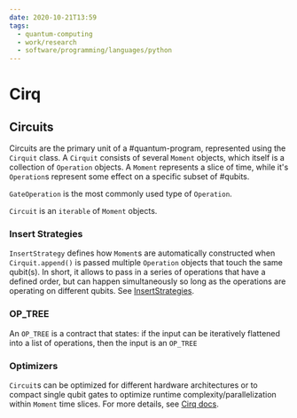 ```yaml
---
date: 2020-10-21T13:59
tags:
  - quantum-computing
  - work/research
  - software/programming/languages/python
---
```


# Cirq

## Circuits

Circuits are the primary unit of a #quantum-program, represented using the
`Cirquit` class. A `Cirquit` consists of several `Moment` objects, which itself
is a collection of `Operation` objects. A `Moment` represents a slice of time,
while it's `Operation`s represent some effect on a specific subset of #qubits.

`GateOperation` is the most commonly used type of `Operation`.

`Circuit` is an `iterable` of `Moment` objects.

### Insert Strategies

`InsertStrategy` defines how `Moment`s are automatically constructed when
`Cirquit.append()` is passed multiple `Operation` objects that touch the same
qubit(s). In short, it allows to pass in a series of operations that have a
defined order, but can happen simultaneously so long as the operations are
operating on different qubits. See 
[InsertStrategies](https://cirq.readthedocs.io/en/stable/docs/circuits.html#InsertStrategies).

### OP_TREE

An `OP_TREE` is a contract that states: if the input can be iteratively
flattened into a list of operations, then the input is an `OP_TREE`

### Optimizers

`Circuit`s can be optimized for different hardware architectures or to compact
single qubit gates to optimize runtime complexity/parallelization within
`Moment` time slices. For more details, see 
[Cirq docs](https://cirq.readthedocs.io/en/stable/docs/circuits.html).
